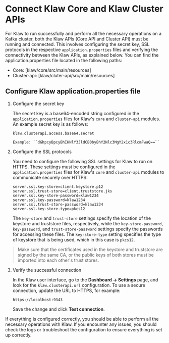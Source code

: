# Connect Klaw Core and Klaw Cluster APIs

For Klaw to run successfully and perform all the necessary operations on
a Kafka cluster, both the Klaw APIs (Core API and Cluster API) must be
running and connected. This involves configuring the secret key, SSL
protocols in the respective `application.properties` files and verifying
the connectivity between the Klaw APIs, as explained below. You can find
the application.properties file located in the following paths:

-   Core: [klaw/core/src/main/resources]
-   Cluster-api: [klaw/cluter-api/src/main/resources]

## Configure Klaw application.properties file

1.  Configure the secret key

    The secret key is a base64-encoded string configured in the
    `application.properties` files for Klaw's `core` and `cluster-api`
    modules. An example secret key is as follows:

    ```
    klaw.clusterapi.access.base64.secret

    Example: ``dGhpcyBpcyBhIHNlY3JldCB0byBhY2Nlc3MgY2x1c3RlcmFwaQ==``
    ```

2.  Configure the SSL protocols

    You need to configure the following SSL settings for Klaw to run on
    HTTPS. These settings must be configured in the
    `application.properties` files for Klaw's `core` and `cluster-api`
    modules to communicate securely over HTTPS:

    ```
    server.ssl.key-store=client.keystore.p12
    server.ssl.trust-store=client.truststore.jks
    server.ssl.key-store-password=klaw1234
    server.ssl.key-password=klaw1234
    server.ssl.trust-store-password=klaw1234
    server.ssl.key-store-type=pkcs12
    ```

    The `key-store` and `trust-store` settings specify the location of
    the keystore and truststore files, respectively, while the
    `key-store-password`, `key-password`, and `trust-store-password`
    settings specify the passwords for accessing these files. The
    `key-store-type` setting specifies the type of keystore that is
    being used, which in this case is `pkcs12`.

>    Make sure that the certificates used in the keystore and truststore
     are signed by the same CA, or the public keys of both stores must be
     imported into each other's trust stores.
    

3.  Verify the successful connection

    In the Klaw user interface, go to the **Dashboard -\> Settings**
    page, and look for the `klaw.clusterapi.url` configuration. To use a
    secure connection, update the URL to HTTPS, for example:

        https://localhost:9343

    Save the change and click **Test connection**.

If everything is configured correctly, you should be able to perform all the necessary operations with Klaw. If you encounter any issues, you should check the logs or troubleshoot the configuration to ensure everything is set up correctly.
